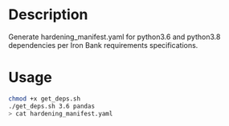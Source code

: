# Description

Generate hardening_manifest.yaml for python3.6 and python3.8 dependencies per Iron Bank requirements specifications.

# Usage
```bash
chmod +x get_deps.sh
./get_deps.sh 3.6 pandas
> cat hardening_manifest.yaml
```
